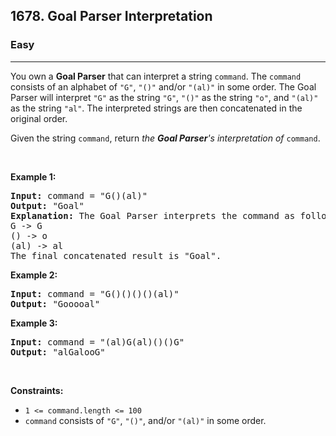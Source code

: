 <h2>1678. Goal Parser Interpretation</h2><h3>Easy</h3><hr><div data-read-aloud-multi-block="true"><p data-speechify-sentence="">You own a <strong>Goal Parser</strong> that can interpret a string <code>command</code>. The <code>command</code> consists of an alphabet of <code>"G"</code>, <code>"()"</code> and/or <code>"(al)"</code> in some order. The Goal Parser will interpret <code>"G"</code> as the string <code>"G"</code>, <code>"()"</code> as the string <code>"o"</code>, and <code>"(al)"</code> as the string <code>"al"</code>. The interpreted strings are then concatenated in the original order.</p>

<p data-speechify-sentence="">Given the string <code>command</code>, return <em>the <strong>Goal Parser</strong>'s interpretation of </em><code>command</code>.</p>

<p>&nbsp;</p>
<p data-speechify-sentence=""><strong>Example 1:</strong></p>

<pre data-speechify-sentence=""><strong>Input:</strong> command = "G()(al)"
<strong>Output:</strong> "Goal"
<strong>Explanation:</strong>&nbsp;The Goal Parser interprets the command as follows:
G -&gt; G
() -&gt; o
(al) -&gt; al
The final concatenated result is "Goal".
</pre>

<p data-speechify-sentence=""><strong>Example 2:</strong></p>

<pre data-speechify-sentence=""><strong>Input:</strong> command = "G()()()()(al)"
<strong>Output:</strong> "Gooooal"
</pre>

<p data-speechify-sentence=""><strong>Example 3:</strong></p>

<pre data-speechify-sentence=""><strong>Input:</strong> command = "(al)G(al)()()G"
<strong>Output:</strong> "alGalooG"
</pre>

<p>&nbsp;</p>
<p data-speechify-sentence=""><strong>Constraints:</strong></p>

<ul data-read-aloud-multi-block="true">
	<li data-speechify-sentence=""><code>1 &lt;= command.length &lt;= 100</code></li>
	<li data-speechify-sentence=""><code>command</code> consists of <code>"G"</code>, <code>"()"</code>, and/or <code>"(al)"</code> in some order.</li>
</ul>
</div>